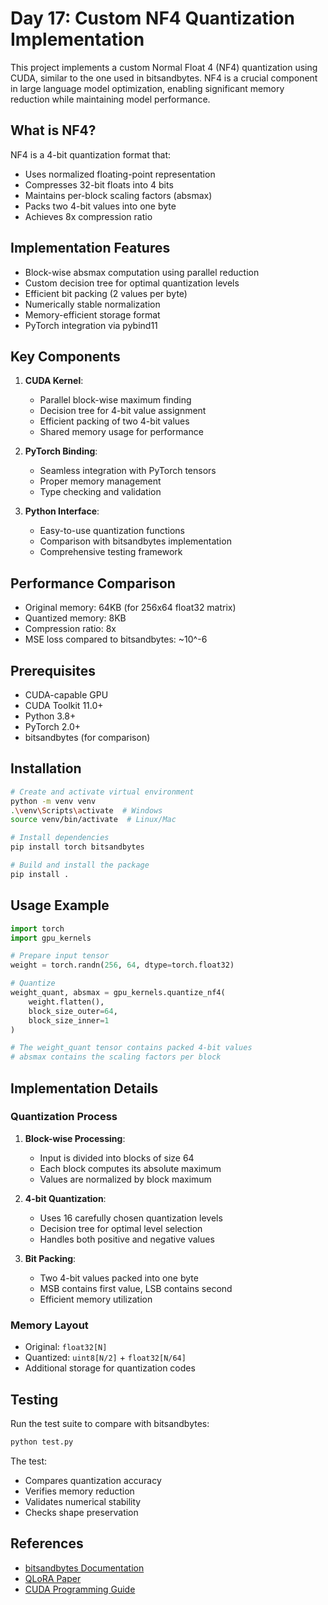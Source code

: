 # Day 17: Custom NF4 Quantization Implementation

This project implements a custom Normal Float 4 (NF4) quantization using CUDA, similar to the one used in bitsandbytes. NF4 is a crucial component in large language model optimization, enabling significant memory reduction while maintaining model performance.

## What is NF4?
NF4 is a 4-bit quantization format that:
- Uses normalized floating-point representation
- Compresses 32-bit floats into 4 bits
- Maintains per-block scaling factors (absmax)
- Packs two 4-bit values into one byte
- Achieves 8x compression ratio

## Implementation Features
- Block-wise absmax computation using parallel reduction
- Custom decision tree for optimal quantization levels
- Efficient bit packing (2 values per byte)
- Numerically stable normalization
- Memory-efficient storage format
- PyTorch integration via pybind11

## Key Components
1. **CUDA Kernel**:
   - Parallel block-wise maximum finding
   - Decision tree for 4-bit value assignment
   - Efficient packing of two 4-bit values
   - Shared memory usage for performance

2. **PyTorch Binding**:
   - Seamless integration with PyTorch tensors
   - Proper memory management
   - Type checking and validation

3. **Python Interface**:
   - Easy-to-use quantization functions
   - Comparison with bitsandbytes implementation
   - Comprehensive testing framework

## Performance Comparison
- Original memory: 64KB (for 256x64 float32 matrix)
- Quantized memory: 8KB
- Compression ratio: 8x
- MSE loss compared to bitsandbytes: ~10^-6

## Prerequisites
- CUDA-capable GPU
- CUDA Toolkit 11.0+
- Python 3.8+
- PyTorch 2.0+
- bitsandbytes (for comparison)

## Installation
```bash
# Create and activate virtual environment
python -m venv venv
.\venv\Scripts\activate  # Windows
source venv/bin/activate  # Linux/Mac

# Install dependencies
pip install torch bitsandbytes

# Build and install the package
pip install .
```

## Usage Example
```python
import torch
import gpu_kernels

# Prepare input tensor
weight = torch.randn(256, 64, dtype=torch.float32)

# Quantize
weight_quant, absmax = gpu_kernels.quantize_nf4(
    weight.flatten(),
    block_size_outer=64,
    block_size_inner=1
)

# The weight_quant tensor contains packed 4-bit values
# absmax contains the scaling factors per block
```

## Implementation Details

### Quantization Process
1. **Block-wise Processing**:
   - Input is divided into blocks of size 64
   - Each block computes its absolute maximum
   - Values are normalized by block maximum

2. **4-bit Quantization**:
   - Uses 16 carefully chosen quantization levels
   - Decision tree for optimal level selection
   - Handles both positive and negative values

3. **Bit Packing**:
   - Two 4-bit values packed into one byte
   - MSB contains first value, LSB contains second
   - Efficient memory utilization

### Memory Layout
- Original: `float32[N]`
- Quantized: `uint8[N/2]` + `float32[N/64]`
- Additional storage for quantization codes

## Testing
Run the test suite to compare with bitsandbytes:
```bash
python test.py
```

The test:
- Compares quantization accuracy
- Verifies memory reduction
- Validates numerical stability
- Checks shape preservation

## References
- [bitsandbytes Documentation](https://github.com/TimDettmers/bitsandbytes)
- [QLoRA Paper](https://arxiv.org/abs/2305.14314)
- [CUDA Programming Guide](https://docs.nvidia.com/cuda/cuda-c-programming-guide/index.html)
